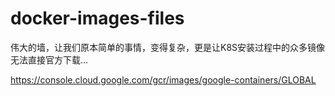 # docker-images-files

伟大的墙，让我们原本简单的事情，变得复杂，更是让K8S安装过程中的众多镜像无法直接官方下载...

https://console.cloud.google.com/gcr/images/google-containers/GLOBAL
